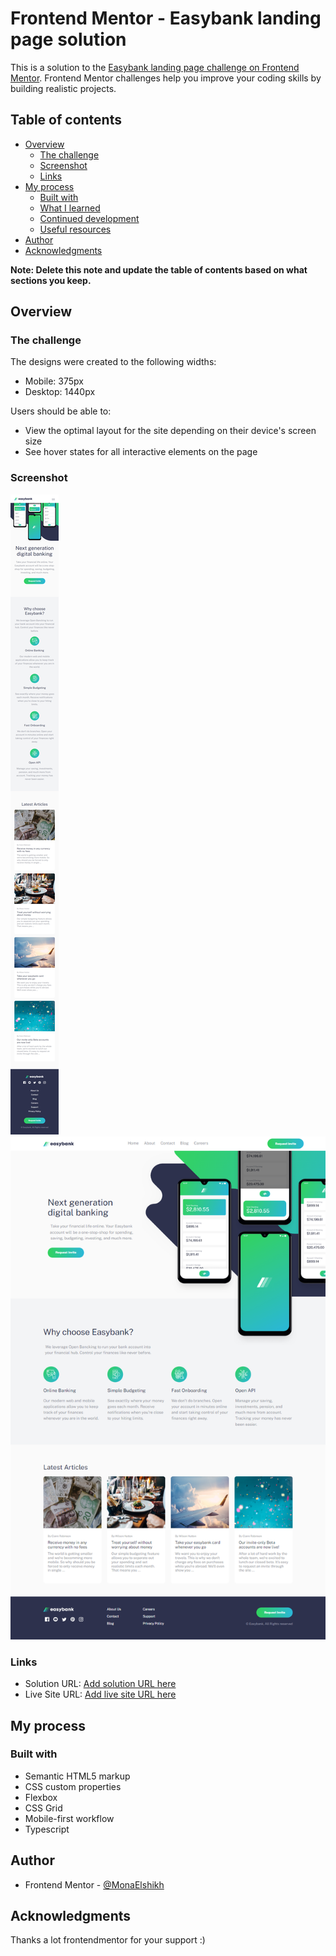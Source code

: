 # Frontend Mentor - Easybank landing page solution

This is a solution to the [Easybank landing page challenge on Frontend Mentor](https://www.frontendmentor.io/challenges/easybank-landing-page-WaUhkoDN). Frontend Mentor challenges help you improve your coding skills by building realistic projects.

## Table of contents

- [Overview](#overview)
  - [The challenge](#the-challenge)
  - [Screenshot](#screenshot)
  - [Links](#links)
- [My process](#my-process)
  - [Built with](#built-with)
  - [What I learned](#what-i-learned)
  - [Continued development](#continued-development)
  - [Useful resources](#useful-resources)
- [Author](#author)
- [Acknowledgments](#acknowledgments)

**Note: Delete this note and update the table of contents based on what sections you keep.**

## Overview

### The challenge

The designs were created to the following widths:

- Mobile: 375px
- Desktop: 1440px

Users should be able to:

- View the optimal layout for the site depending on their device's screen size
- See hover states for all interactive elements on the page

### Screenshot

![](./screenshots/mobile.png)
![](./screenshots/desktop.png)

### Links

- Solution URL: [Add solution URL here](https://your-solution-url.com)
- Live Site URL: [Add live site URL here](https://your-live-site-url.com)

## My process

### Built with

- Semantic HTML5 markup
- CSS custom properties
- Flexbox
- CSS Grid
- Mobile-first workflow
- Typescript

## Author

- Frontend Mentor - [@MonaElshikh](https://www.frontendmentor.io/profile/MonaElshikh)

## Acknowledgments

Thanks a lot frontendmentor for your support :)
